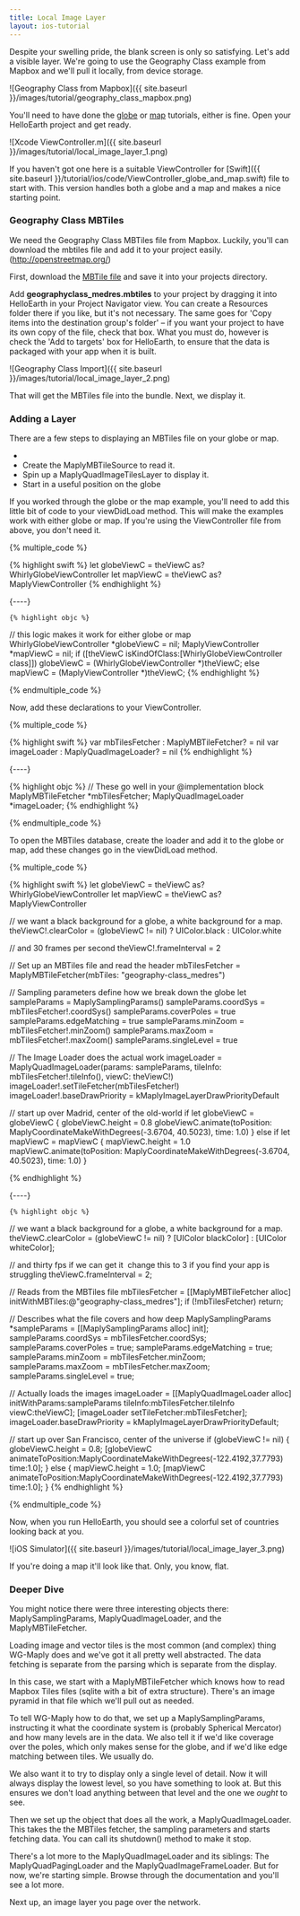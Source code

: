 ```yaml
---
title: Local Image Layer
layout: ios-tutorial
---
```


Despite your swelling pride, the blank screen is only so satisfying. Let's add a visible layer.  We're going to use the Geography Class example from Mapbox and we'll pull it locally, from device storage.

![Geography Class from Mapbox]({{ site.baseurl }}/images/tutorial/geography_class_mapbox.png)

You'll need to have done the [globe](your_first_globe.html) or [map](your_first_map.html) tutorials, either is fine.  Open your HelloEarth project and get ready.

![Xcode ViewController.m]({{ site.baseurl }}/images/tutorial/local_image_layer_1.png)

If you haven't got one here is a suitable ViewController  for [Swift]({{ site.baseurl }}/tutorial/ios/code/ViewController_globe_and_map.swift) file to start with.  This version handles both a globe and a map and makes a nice starting point.
                                           
### Geography Class MBTiles

We need the Geography Class MBTiles file from Mapbox.  Luckily, you'll can download the mbtiles file and add it to your project easily. (http://openstreetmap.org/)

First, download the [MBTile file](https://s3.amazonaws.com/whirlyglobedocs/tutorialsupport/geography-class_medres.mbtiles) and save it into your projects directory. 

Add **geography­class_medres.mbtiles** to your project by dragging it into HelloEarth in your Project Navigator view. You can create a Resources folder there if you like, but it's not necessary. The same goes for 'Copy items into the destination group's folder' – if you want your project to have its own copy of the file, check that box. What you must do, however is check the 'Add to targets' box for HelloEarth, to ensure that the data is packaged with your app when it is built.

![Geography Class Import]({{ site.baseurl }}/images/tutorial/local_image_layer_2.png)

That will get the MBTiles file into the bundle.  Next, we display it.

### Adding a Layer

There are a few steps to displaying an MBTiles file on your globe or map.

- 
- Create the MaplyMBTileSource to read it.
- Spin up a MaplyQuadImageTilesLayer to display it.
- Start in a useful position on the globe

If you worked through the globe or the map example, you'll need to add this little bit of code to your viewDidLoad method.  This will make the examples work with either globe or map.  If you're using the ViewController file from above, you don't need it.

{% multiple_code %}

  {% highlight swift %}
let globeViewC = theViewC as? WhirlyGlobeViewController
let mapViewC = theViewC as? MaplyViewController
  {% endhighlight %}

  {----}

    {% highlight objc %}
  // this logic makes it work for either globe or map
  WhirlyGlobeViewController *globeViewC = nil;
  MaplyViewController *mapViewC = nil;
  if ([theViewC isKindOfClass:[WhirlyGlobeViewController class]])
      globeViewC = (WhirlyGlobeViewController *)theViewC;
  else
      mapViewC = (MaplyViewController *)theViewC;
    {% endhighlight %}

{% endmultiple_code %}

Now, add these declarations to your ViewController.

{% multiple_code %}

  {% highlight swift %}
var mbTilesFetcher : MaplyMBTileFetcher? = nil
var imageLoader : MaplyQuadImageLoader? = nil
  {% endhighlight %}

{----}

  {% highlight objc %}
    // These go well in your @implementation block
    MaplyMBTileFetcher *mbTilesFetcher;
    MaplyQuadImageLoader *imageLoader;
    {% endhighlight %}
    
{% endmultiple_code %}


To open the MBTiles database, create the loader and add it to the globe or map, add these changes go in the viewDidLoad method.

{% multiple_code %}

  {% highlight swift %}
let globeViewC = theViewC as? WhirlyGlobeViewController
let mapViewC = theViewC as? MaplyViewController

// we want a black background for a globe, a white background for a map.
theViewC!.clearColor = (globeViewC != nil) ? UIColor.black : UIColor.white

// and 30 frames per second
theViewC!.frameInterval = 2

// Set up an MBTiles file and read the header
mbTilesFetcher = MaplyMBTileFetcher(mbTiles: "geography-class_medres")

// Sampling parameters define how we break down the globe
let sampleParams = MaplySamplingParams()
sampleParams.coordSys = mbTilesFetcher!.coordSys()
sampleParams.coverPoles = true
sampleParams.edgeMatching = true
sampleParams.minZoom = mbTilesFetcher!.minZoom()
sampleParams.maxZoom = mbTilesFetcher!.maxZoom()
sampleParams.singleLevel = true

// The Image Loader does the actual work
imageLoader = MaplyQuadImageLoader(params: sampleParams, 
    tileInfo: mbTilesFetcher!.tileInfo(), 
    viewC: theViewC!)
imageLoader!.setTileFetcher(mbTilesFetcher!)
imageLoader!.baseDrawPriority = kMaplyImageLayerDrawPriorityDefault

// start up over Madrid, center of the old-world
if let globeViewC = globeViewC {
    globeViewC.height = 0.8
    globeViewC.animate(toPosition: MaplyCoordinateMakeWithDegrees(-3.6704, 40.5023), 
    time: 1.0)
}
else if let mapViewC = mapViewC {
    mapViewC.height = 1.0
    mapViewC.animate(toPosition: MaplyCoordinateMakeWithDegrees(-3.6704, 40.5023), 
    time: 1.0)
}

  {% endhighlight %}
  
  {----}

    {% highlight objc %}
  // we want a black background for a globe, a white background for a map.
  theViewC.clearColor = (globeViewC != nil) ? [UIColor blackColor] : [UIColor whiteColor];

  // and thirty fps if we can get it ­ change this to 3 if you find your app is struggling
  theViewC.frameInterval = 2;
  
  // Reads from the MBTiles file
  mbTilesFetcher = [[MaplyMBTileFetcher alloc] initWithMBTiles:@"geography-class_medres"];
  if (!mbTilesFetcher)
      return;

  // Describes what the file covers and how deep
  MaplySamplingParams *sampleParams = [[MaplySamplingParams alloc] init];
  sampleParams.coordSys = mbTilesFetcher.coordSys;
  sampleParams.coverPoles = true;
  sampleParams.edgeMatching = true;
  sampleParams.minZoom = mbTilesFetcher.minZoom;
  sampleParams.maxZoom = mbTilesFetcher.maxZoom;
  sampleParams.singleLevel = true;

  // Actually loads the images
  imageLoader = [[MaplyQuadImageLoader alloc] initWithParams:sampleParams tileInfo:mbTilesFetcher.tileInfo viewC:theViewC];
  [imageLoader setTileFetcher:mbTilesFetcher];
  imageLoader.baseDrawPriority = kMaplyImageLayerDrawPriorityDefault;

  // start up over San Francisco, center of the universe
  if (globeViewC != nil) {
      globeViewC.height = 0.8;
      [globeViewC animateToPosition:MaplyCoordinateMakeWithDegrees(-122.4192,37.7793)
                  time:1.0];
  } else {
      mapViewC.height = 1.0;
      [mapViewC animateToPosition:MaplyCoordinateMakeWithDegrees(-122.4192,37.7793)
              time:1.0];
  }
    {% endhighlight %}
    
{% endmultiple_code %}


Now, when you run HelloEarth, you should see a colorful set of countries looking back at you.

![iOS Simulator]({{ site.baseurl }}/images/tutorial/local_image_layer_3.png)

If you're doing a map it'll look like that.  Only, you know, flat.

### Deeper Dive

You might notice there were three interesting objects there: MaplySamplingParams, MaplyQuadImageLoader, and the MaplyMBTileFetcher.

Loading image and vector tiles is the most common (and complex) thing WG-Maply does and we've got it all pretty well abstracted.  The data fetching is separate from the parsing which is separate from the display.

In this case, we start with a MaplyMBTileFetcher which knows how to read Mapbox Tiles files (sqlite with a bit of extra structure).  There's an image pyramid in that file which we'll pull out as needed.

To tell WG-Maply how to do that, we set up a MaplySamplingParams, instructing it what the coordinate system is (probably Spherical Mercator) and how many levels are in the data.  We also tell it if we'd like coverage over the poles, which only makes sense for the globe, and if we'd like edge matching between tiles.  We usually do.  

We also want it to try to display only a single level of detail.  Now it will always display the lowest level, so you have something to look at.  But this ensures we don't load anything between that level and the one we _ought_ to see.

Then we set up the object that does all the work, a MaplyQuadImageLoader.  This takes the the MBTiles fetcher, the sampling parameters and starts fetching data.  You can call its shutdown() method to make it stop.

There's a lot more to the MaplyQuadImageLoader and its siblings: The MaplyQuadPagingLoader and the MaplyQuadImageFrameLoader.  But for now, we're starting simple.  Browse through the documentation and you'll see a lot more.

Next up, an image layer you page over the network.
